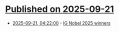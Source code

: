 # [Published on 2025-09-21](index.md)

* [2025-09-21, 04:22:00](https://soylentnews.org/article.pl?sid=25/09/20/0333256&from=rss) - [IG Nobel 2025 winners](https://soylentnews.org/article.pl?sid=25/09/20/0333256&from=rss)
